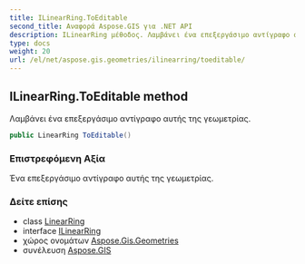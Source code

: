 ```yaml
---
title: ILinearRing.ToEditable
second_title: Αναφορά Aspose.GIS για .NET API
description: ILinearRing μέθοδος. Λαμβάνει ένα επεξεργάσιμο αντίγραφο αυτής της γεωμετρίας.
type: docs
weight: 20
url: /el/net/aspose.gis.geometries/ilinearring/toeditable/
---
```

## ILinearRing.ToEditable method

Λαμβάνει ένα επεξεργάσιμο αντίγραφο αυτής της γεωμετρίας.

```csharp
public LinearRing ToEditable()
```

### Επιστρεφόμενη Αξία

Ένα επεξεργάσιμο αντίγραφο αυτής της γεωμετρίας.

### Δείτε επίσης

* class [LinearRing](../../linearring/)
* interface [ILinearRing](../)
* χώρος ονομάτων [Aspose.Gis.Geometries](../../ilinearring/)
* συνέλευση [Aspose.GIS](../../../)


